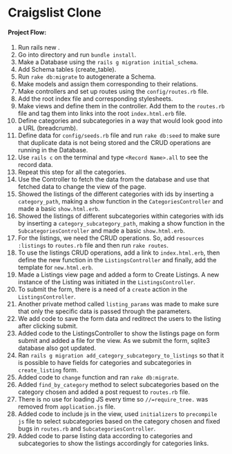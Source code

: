 # Craigslist Clone

#### Project Flow:

1. Run rails new <Project-Name-Here>.
2. Go into directory and run `bundle install`.
3. Make a Database using the `rails g migration initial_schema`.
4. Add Schema tables (create_table).
5. Run `rake db:migrate` to autogenerate a Schema.
6. Make models and assign them corresponding to their relations.
7. Make controllers and set up routes using the `config/routes.rb` file.
8. Add the root index file and corresponding stylesheets.
8. Make views and define them in the controller. Add them to the `routes.rb` file and tag them into links into the root `index.html.erb` file.
9. Define categories and subcategories in a way that would look good into a URL (breadcrumb).
10. Define data for `config/seeds.rb` file and run `rake db:seed` to make sure that duplicate data is not being stored and the CRUD operations are running in the Database.
11. Use `rails c` on the terminal and type `<Record Name>.all` to see the record data.
12. Repeat this step for all the categories.
13. Use the Controller to fetch the data from the database and use that fetched data to change the view of the page.
14. Showed the listings of the different categories with ids by inserting a `category_path`, making a show function in the `CategoriesController` and made a basic `show.html.erb`.
15. Showed the listings of different subcategories within categories with ids by inserting a `category_subcategory_path`, making a show function in the `SubcategoriesController` and made a basic `show.html.erb`.
16. For the listings, we need the CRUD operations. So, add `resources :listings` to `routes.rb` file and then run `rake routes`.
17. To use the listings CRUD operations, add a link to `index.html.erb`, then define the new function in the `ListingsController` and finally, add the template for `new.html.erb`.
18. Made a Listings view page and added a form to Create Listings. A new instance of the Listing was initiated in the `ListingsController`.
19. To submit the form, there is a need of a `create` action in the `ListingsController`.
20. Another private method called `listing_params` was made to make sure that only the specific data is passed through the parameters.
21. We add code to save the form data and reditrect the users to the listing after clicking submit.
22. Added code to the ListingsController to show the listings page on form submit and added a file for the view. As we submit the form, sqlite3 database also got updated.
23. Ran `rails g migration add_category_subcategory_to_listings` so that it is possible to have fields for categories and subcategories in `create_listing` form.
24. Added code to `change` function and ran `rake db:migrate`.
25. Added `find_by_category` method to select subcategories based on the category chosen and added a post request to `routes.rb` file.
26. There is no use for loading JS every time so `//=require_tree.` was removed from `application.js` file.
27. Added code to include js in the view, used `initializers` to `precompile js` file to select subcategories based on the category chosen and fixed bugs in `routes.rb` and `SubcategoriesController`.
28. Added code to parse listing data according to categories and subcategories to show the listings accordingly for categories links.
